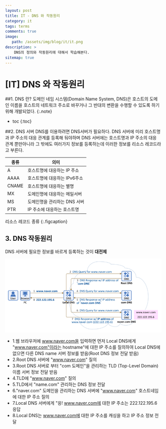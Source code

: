 ```yaml
---
layout: post
title: IT - DNS 와 작동원리
category: it
tags: terms
comments: true
image: 
   path: /assets/img/blog/it/it.png 
description: >
    DNS의 정의와 작동원리에 대해서 학습해본다. 
sitemap: true
---
```


# [IT] DNS 와 작동원리


##1. DNS 란?
도메인 네임 시스템(Domain Name System, DNS)은 
호스트의 도메인 이름을 호스트의 네트워크 주소로 바꾸거나 그 반대의 변환을 수행할 수 있도록 하기 위해 개발되었다.
{:.note}

<!--more-->

* toc
{:toc}

##2. DNS 서버
DNS를 이용하려면 DNS서버가 필요하다. 
DNS 서버에 미리 호스트명과 IP 주소의 대응 관계를 등록해 둬야하며 DNS 서버에는 호스트명과 IP 주소의 대응 관계 뿐만아니라 그
밖에도 여러가지 정보를 등록하는데 이러한 정보를 리소스 레코드라고 부른다.

|종류|의미|
|---|---|
|A|호스트명에 대응하는 IP 주소|
|AAAA|호스트명에 대응하는 IPv6주소|
|CNAME|호스트명에 대응하는 별명|
|MX|도메인명에 대응하는 메일서버|
|MS|도메인명을 관리하는 DNS 서버|
|PTR|IP 주소에 대응하는 호스트명|

리소스 레코드 종류
{:.figcaption}

## 3. DNS 작동원리 
DNS 서버에 필요한 정보를 바르게 등록하는 것이 **대전제** 

![DNS 작동원리](/assets/img/blog/it/internet/1031/DNSLogic.png)

- 1.웹 브라우저에 www.naver.com을 입력하면 먼저 Local DNS에게 "www.naver.com"이라는 hostname"에 대한 IP 주소를 질의하여 
Local DNS에 없으면 다른 DNS name 서버 정보를 받음(Root DNS 정보 전달 받음)
- 2.Root DNS 서버에 "www.naver.com" 질의
- 3.Root DNS 서버로 부터 "com 도메인"을 관리하는 TLD (Top-Level Domain) 이름 서버 정보 전달 받음
- 4.TLD에 "www.naver.com" 질의
- 5.TLD에서 "name.com" 관리하는 DNS 정보 전달
- 6."naver.com" 도메인을 관리하는 DNS 서버에 "www.naver.com" 호스트네임에 대한 IP 주소 질의
- 7.Local DNS 서버에게 "응! www.naver.com에 대한 IP 주소는 222.122.195.6 응답
- 8.Local DNS는 www.naver.com에 대한 IP 주소를 캐싱을 하고 IP 주소 정보 전달